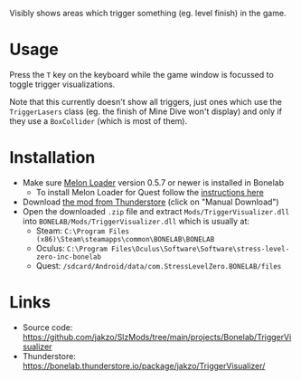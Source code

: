 Visibly shows areas which trigger something (eg. level finish) in the game.

# Usage

Press the `T` key on the keyboard while the game window is focussed to toggle trigger visualizations.

Note that this currently doesn't show all triggers, just ones which use the `TriggerLasers` class (eg. the finish of Mine Dive won't display) and only if they use a `BoxCollider` (which is most of them).

# Installation

- Make sure [Melon Loader](https://melonwiki.xyz/#/?id=what-is-melonloader) version 0.5.7 or newer is installed in Bonelab
  - To install Melon Loader for Quest follow the [instructions here](https://github.com/LemonLoader/MelonLoader/wiki/Installation)
- Download [the mod from Thunderstore](https://bonelab.thunderstore.io/package/jakzo/TriggerVisualizer/) (click on "Manual Download")
- Open the downloaded `.zip` file and extract `Mods/TriggerVisualizer.dll` into `BONELAB/Mods/TriggerVisualizer.dll` which is usually at:
  - Steam: `C:\Program Files (x86)\Steam\steamapps\common\BONELAB\BONELAB`
  - Oculus: `C:\Program Files\Oculus\Software\Software\stress-level-zero-inc-bonelab`
  - Quest: `/sdcard/Android/data/com.StressLevelZero.BONELAB/files`

# Links

- Source code: https://github.com/jakzo/SlzMods/tree/main/projects/Bonelab/TriggerVisualizer
- Thunderstore: https://bonelab.thunderstore.io/package/jakzo/TriggerVisualizer/
